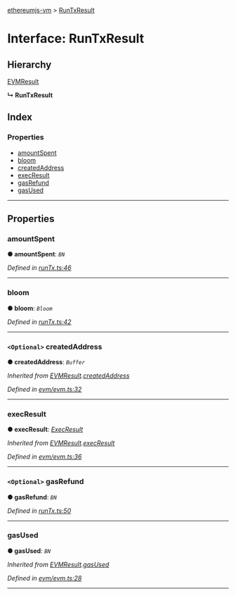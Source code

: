 [ethereumjs-vm](../README.md) > [RunTxResult](../interfaces/runtxresult.md)

# Interface: RunTxResult

## Hierarchy

 [EVMResult](evmresult.md)

**↳ RunTxResult**

## Index

### Properties

* [amountSpent](runtxresult.md#amountspent)
* [bloom](runtxresult.md#bloom)
* [createdAddress](runtxresult.md#createdaddress)
* [execResult](runtxresult.md#execresult)
* [gasRefund](runtxresult.md#gasrefund)
* [gasUsed](runtxresult.md#gasused)

---

## Properties

<a id="amountspent"></a>

###  amountSpent

**● amountSpent**: *`BN`*

*Defined in [runTx.ts:46](https://github.com/ethereumjs/ethereumjs-vm/blob/7d27b6f/packages/vm/lib/runTx.ts#L46)*

___
<a id="bloom"></a>

###  bloom

**● bloom**: *`Bloom`*

*Defined in [runTx.ts:42](https://github.com/ethereumjs/ethereumjs-vm/blob/7d27b6f/packages/vm/lib/runTx.ts#L42)*

___
<a id="createdaddress"></a>

### `<Optional>` createdAddress

**● createdAddress**: *`Buffer`*

*Inherited from [EVMResult](evmresult.md).[createdAddress](evmresult.md#createdaddress)*

*Defined in [evm/evm.ts:32](https://github.com/ethereumjs/ethereumjs-vm/blob/7d27b6f/packages/vm/lib/evm/evm.ts#L32)*

___
<a id="execresult"></a>

###  execResult

**● execResult**: *[ExecResult](execresult.md)*

*Inherited from [EVMResult](evmresult.md).[execResult](evmresult.md#execresult)*

*Defined in [evm/evm.ts:36](https://github.com/ethereumjs/ethereumjs-vm/blob/7d27b6f/packages/vm/lib/evm/evm.ts#L36)*

___
<a id="gasrefund"></a>

### `<Optional>` gasRefund

**● gasRefund**: *`BN`*

*Defined in [runTx.ts:50](https://github.com/ethereumjs/ethereumjs-vm/blob/7d27b6f/packages/vm/lib/runTx.ts#L50)*

___
<a id="gasused"></a>

###  gasUsed

**● gasUsed**: *`BN`*

*Inherited from [EVMResult](evmresult.md).[gasUsed](evmresult.md#gasused)*

*Defined in [evm/evm.ts:28](https://github.com/ethereumjs/ethereumjs-vm/blob/7d27b6f/packages/vm/lib/evm/evm.ts#L28)*

___

